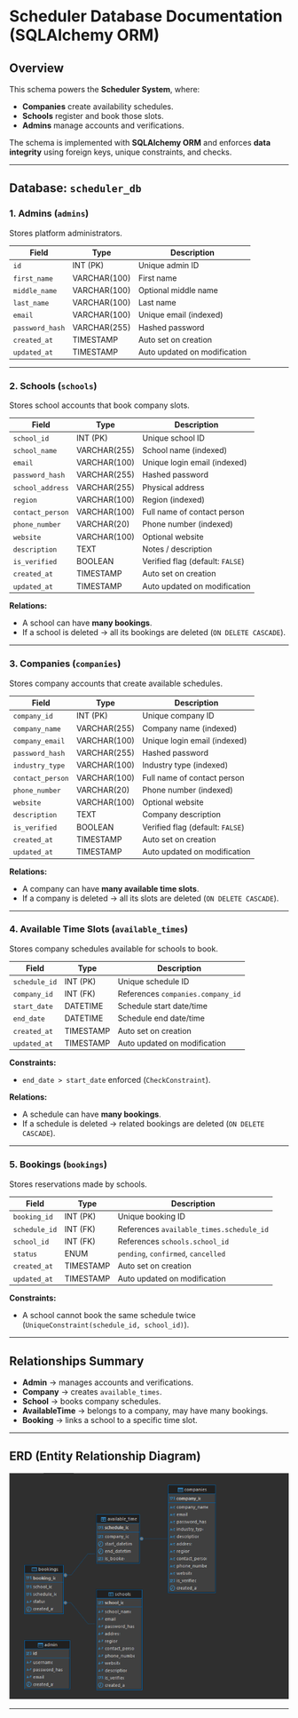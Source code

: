 # Scheduler Database Documentation (SQLAlchemy ORM)

## Overview

This schema powers the **Scheduler System**, where:

* **Companies** create availability schedules.
* **Schools** register and book those slots.
* **Admins** manage accounts and verifications.

The schema is implemented with **SQLAlchemy ORM** and enforces **data integrity** using foreign keys, unique constraints, and checks.

---

## Database: `scheduler_db`

### 1. **Admins (`admins`)**

Stores platform administrators.

| Field           | Type         | Description                  |
| --------------- | ------------ | ---------------------------- |
| `id`            | INT (PK)     | Unique admin ID              |
| `first_name`    | VARCHAR(100) | First name                   |
| `middle_name`   | VARCHAR(100) | Optional middle name         |
| `last_name`     | VARCHAR(100) | Last name                    |
| `email`         | VARCHAR(100) | Unique email (indexed)       |
| `password_hash` | VARCHAR(255) | Hashed password              |
| `created_at`    | TIMESTAMP    | Auto set on creation         |
| `updated_at`    | TIMESTAMP    | Auto updated on modification |

---

### 2. **Schools (`schools`)**

Stores school accounts that book company slots.

| Field            | Type         | Description                      |
| ---------------- | ------------ | -------------------------------- |
| `school_id`      | INT (PK)     | Unique school ID                 |
| `school_name`    | VARCHAR(255) | School name (indexed)            |
| `email`          | VARCHAR(100) | Unique login email (indexed)     |
| `password_hash`  | VARCHAR(255) | Hashed password                  |
| `school_address` | VARCHAR(255) | Physical address                 |
| `region`         | VARCHAR(100) | Region (indexed)                 |
| `contact_person` | VARCHAR(100) | Full name of contact person      |
| `phone_number`   | VARCHAR(20)  | Phone number (indexed)           |
| `website`        | VARCHAR(100) | Optional website                 |
| `description`    | TEXT         | Notes / description              |
| `is_verified`    | BOOLEAN      | Verified flag (default: `FALSE`) |
| `created_at`     | TIMESTAMP    | Auto set on creation             |
| `updated_at`     | TIMESTAMP    | Auto updated on modification     |

**Relations:**

* A school can have **many bookings**.
* If a school is deleted → all its bookings are deleted (`ON DELETE CASCADE`).

---

### 3. **Companies (`companies`)**

Stores company accounts that create available schedules.

| Field            | Type         | Description                      |
| ---------------- | ------------ | -------------------------------- |
| `company_id`     | INT (PK)     | Unique company ID                |
| `company_name`   | VARCHAR(255) | Company name (indexed)           |
| `company_email`  | VARCHAR(100) | Unique login email (indexed)     |
| `password_hash`  | VARCHAR(255) | Hashed password                  |
| `industry_type`  | VARCHAR(100) | Industry type (indexed)          |
| `contact_person` | VARCHAR(100) | Full name of contact person      |
| `phone_number`   | VARCHAR(20)  | Phone number (indexed)           |
| `website`        | VARCHAR(100) | Optional website                 |
| `description`    | TEXT         | Company description              |
| `is_verified`    | BOOLEAN      | Verified flag (default: `FALSE`) |
| `created_at`     | TIMESTAMP    | Auto set on creation             |
| `updated_at`     | TIMESTAMP    | Auto updated on modification     |

**Relations:**

* A company can have **many available time slots**.
* If a company is deleted → all its slots are deleted (`ON DELETE CASCADE`).

---

### 4. **Available Time Slots (`available_times`)**

Stores company schedules available for schools to book.

| Field         | Type      | Description                       |
| ------------- | --------- | --------------------------------- |
| `schedule_id` | INT (PK)  | Unique schedule ID                |
| `company_id`  | INT (FK)  | References `companies.company_id` |
| `start_date`  | DATETIME  | Schedule start date/time          |
| `end_date`    | DATETIME  | Schedule end date/time            |
| `created_at`  | TIMESTAMP | Auto set on creation              |
| `updated_at`  | TIMESTAMP | Auto updated on modification      |

 **Constraints:**

* `end_date > start_date` enforced (`CheckConstraint`).

**Relations:**

* A schedule can have **many bookings**.
* If a schedule is deleted → related bookings are deleted (`ON DELETE CASCADE`).

---

### 5. **Bookings (`bookings`)**

Stores reservations made by schools.

| Field         | Type      | Description                              |
| ------------- | --------- | ---------------------------------------- |
| `booking_id`  | INT (PK)  | Unique booking ID                        |
| `schedule_id` | INT (FK)  | References `available_times.schedule_id` |
| `school_id`   | INT (FK)  | References `schools.school_id`           |
| `status`      | ENUM      | `pending`, `confirmed`, `cancelled`      |
| `created_at`  | TIMESTAMP | Auto set on creation                     |
| `updated_at`  | TIMESTAMP | Auto updated on modification             |

**Constraints:**

* A school cannot book the same schedule twice (`UniqueConstraint(schedule_id, school_id)`).

---

## Relationships Summary

* **Admin** → manages accounts and verifications.
* **Company** → creates `available_times`.
* **School** → books company schedules.
* **AvailableTime** → belongs to a company, may have many bookings.
* **Booking** → links a school to a specific time slot.

---

## ERD (Entity Relationship Diagram)

![Database diagram](ReadmeImages/database_diagram.png)

---